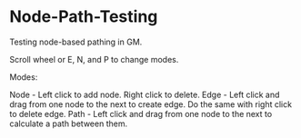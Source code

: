# Node-Path-Testing
Testing node-based pathing in GM.

Scroll wheel or E, N, and P to change modes.

Modes:

Node - Left click to add node. Right click to delete.
Edge - Left click and drag from one node to the next to create edge. Do the same with right click to delete edge.
Path - Left click and drag from one node to the next to calculate a path between them.
